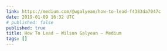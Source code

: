 ```yaml
---
link: https://medium.com/@wgalyean/how-to-lead-f4383da7047c
date: 2019-01-09 16:32 UTC
# published: false
published: true
title: How To Lead – Wilson Galyean – Medium
tags: []
---
```



